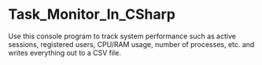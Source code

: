 # Task_Monitor_In_CSharp
Use this console program to track system performance such as active sessions, registered users, CPU/RAM usage, number of processes, etc. and writes everything out to a CSV file.

